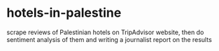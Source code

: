 # hotels-in-palestine
scrape reviews of Palestinian hotels on TripAdvisor website, then do sentiment analysis of them and writing a journalist report on the results
